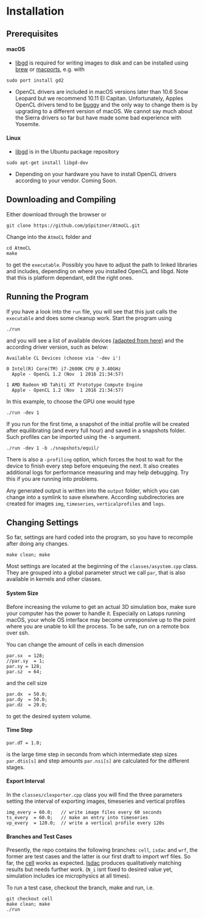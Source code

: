 # Installation
## Prerequisites
#### macOS
- [libgd](https://libgd.github.io/) is required for writing images to disk and can be installed using [brew](https://brew.sh/) or [macports](https://www.macports.org/), e.g. with

```
sudo port install gd2
```

- OpenCL drivers are included in macOS versions later than 10.6 Snow Leopard but we recommend 10.11 El Capitan. Unfortunately, Apples OpenCL drivers tend to be [buggy](http://preta3d.com/os-x-users-unite/) and the only way to change them is by upgrading to a different version of macOS. We cannot say much about the Sierra drivers so far but have made some bad experience with Yosemite.

#### Linux
- [libgd](https://libgd.github.io/) is in the Ubuntu package repository

```
sudo apt-get install libgd-dev
```

- Depending on your hardware you have to install OpenCL drivers according to your vendor. Coming Soon.

## Downloading and Compiling
Either download through the browser or

```
git clone https://github.com/pSpitzner/AtmoCL.git
```

Change into the ```AtmoCL``` folder and

```
cd AtmoCL
make
```

to get the ```executable```. Possibly you have to adjust the path to linked libraries and includes, depending on where you installed OpenCL and libgd. Note that this is platform dependant, edit the right ones.

## Running the Program
If you have a look into the ```run``` file, you will see that this just calls the ```executable``` and does some cleanup work. Start the program using

```
./run
```

and you will see a list of available devices [(adapted from here)](https://github.com/miguelao/clDeviceQuery) and the according driver version, such as below:

```
Available CL Devices (choose via '-dev i')

0 Intel(R) Core(TM) i7-2600K CPU @ 3.40GHz
  Apple - OpenCL 1.2 (Nov  1 2016 21:34:57)

1 AMD Radeon HD Tahiti XT Prototype Compute Engine
  Apple - OpenCL 1.2 (Nov  1 2016 21:34:57)
```

In this example, to choose the GPU one would type

```
./run -dev 1
```

If you run for the first time, a snapshot of the initial profile will be created after equilibrating (and every full hour) and saved in a snapshots folder. Such profiles can be imported using the ```-b``` argument.

```
./run -dev 1 -b ./snapshots/equil/
```

There is also a ```-profiling``` option, which forces the host to wait for the device to finish every step before enqueuing the next. It also creates additional logs for performance measuring and may help debugging. Try this if you are running into problems.

Any generated output is written into the ```output``` folder, which you can change into a symlink to save elsewhere. According subdirectories are created for images ```img```, ```timeseries```, ```verticalprofiles``` and ```logs```.

## Changing Settings

So far, settings are hard coded into the program, so you have to recompile after doing any changes.

```
make clean; make
```

Most settings are located at the beginning of the ```classes/asystem.cpp``` class. They are grouped into a global parameter struct we call ```par```, that is also available in kernels and other classes.

#### System Size
Before increasing the volume to get an actual 3D simulation box, make sure your computer has the power to handle it. Especially on Latops running macOS, your whole OS interface may become unresponsive up to the point where you are unable to kill the process. To be safe, run on a remote box over ssh.

You can change the amount of cells in each dimension

```
par.sx  = 128;
//par.sy  = 1;
par.sy = 128;
par.sz  = 64;
```

and the cell size

```
par.dx  = 50.0;
par.dy  = 50.0;
par.dz  = 20.0;
```

to get the desired system volume.

#### Time Step
```
par.dT = 1.0;
```
is the large time step in seconds from which intermediate step sizes ```par.dtis[s]``` and step amounts ```par.nsi[s]``` are calculated for the different stages.

#### Export Interval
In the ```classes/clexporter.cpp``` class you will find the three parameters setting the interval of exporting images, timeseries and vertical profiles
```
img_every = 60.0;   // write image files every 60 seconds
ts_every  = 60.0;   // make an entry into timeseries
vp_every  = 120.0;  // write a vertical profile every 120s
```

#### Branches and Test Cases
Presently, the repo contains the following branches: ```cell```, ```isdac``` and ```wrf```, the former are test cases and the latter is our first draft to import wrf files.
So far, the [cell](https://doi.org/10.1175/1520-0493(1982)110<0504:TDONSC>2.0.CO;2) works as expected.
[Isdac](http://dx.doi.org/10.1002/2013MS000282) produces qualitatively matching results but needs further work. (```N_i``` isnt fixed to desired value yet, simulation includes ice microphysics at all times).

To run a test case, checkout the branch, make and run, i.e.
```
git checkout cell
make clean; make
./run
```


